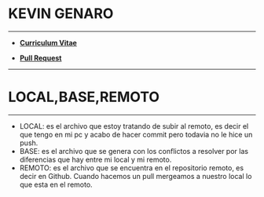 # KEVIN GENARO

 * * *

* [**Curriculum Vitae**](CV.md)

* [**Pull Request**](PR.md)




 * * *
# LOCAL,BASE,REMOTO

- - -
- LOCAL: es el archivo que estoy tratando de subir al remoto, es decir el que tengo en mi pc y acabo de hacer commit pero todavia no le hice un push.
- BASE:  es el archivo que se genera con los conflictos a resolver por las diferencias que hay entre mi local y mi remoto.
- REMOTO: es el archivo que se encuentra en el repositorio remoto, es decir en Github. Cuando hacemos un pull mergeamos a nuestro local lo que esta en el remoto.

